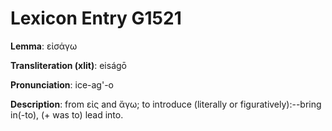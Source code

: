 # Lexicon Entry G1521

**Lemma**: εἰσάγω

**Transliteration (xlit)**: eiságō

**Pronunciation**: ice-ag'-o

**Description**:
from εἰς and ἄγω; to introduce (literally or figuratively):--bring in(-to), (+ was to) lead into.
